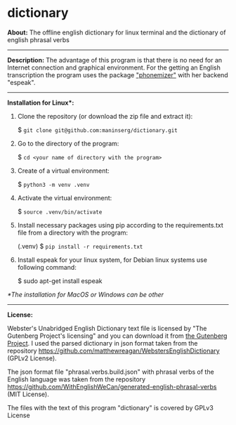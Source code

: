 # dictionary


**About:** The offline english dictionary for linux terminal and the dictionary of english phrasal verbs

<hr>

**Description:** The advantage of this program is that there is no need for an Internet connection and graphical environment. For the getting an English transcription the program uses the package <a href="https://github.com/bootphon/phonemizer">"phonemizer"</a> with her backend "espeak".

<hr>

<b>Installation for Linux*:</b>

1. Clone the repository (or download the zip file and extract it):

    $ `git clone git@github.com:maninserg/dictionary.git`

2. Go to the directory of the program:
   
    $ `cd <your name of directory with the program>`

3. Create of a virtual environment:

    $ `python3 -m venv .venv`

4. Activate the virtual environment:

    $ `source .venv/bin/activate`

5. Install necessary packages using pip according to the requirements.txt file from a directory with the program:

    (.venv) $ `pip install -r requirements.txt`
    
6. Install espeak for your linux system, for Debian linux systems use following command:

    $ sudo apt-get install espeak

<i>*The installation for MacOS or Windows can be other</i>


<hr>

**License:** 

Webster's Unabridged English Dictionary text file is licensed by "The Gutenberg Project's licensing" and you can download it from <a href="http://www.gutenberg.org/"> the Gutenberg Project</a>.
I used the parsed dictionary in json format taken from the repository https://github.com/matthewreagan/WebstersEnglishDictionary (GPLv2 License).

The json format file "phrasal.verbs.build.json" with phrasal verbs of the English language was taken from the repository https://github.com/WithEnglishWeCan/generated-english-phrasal-verbs (MIT License).

The files with the text of this program "dictionary" is covered by GPLv3 License
